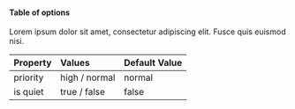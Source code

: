 #### Table of options

Lorem ipsum dolor sit amet, consectetur adipiscing elit. Fusce
quis euismod nisi.

Property | Values | Default Value
:--- | :--- | :---
priority | high / normal | normal
is quiet | true / false | false
